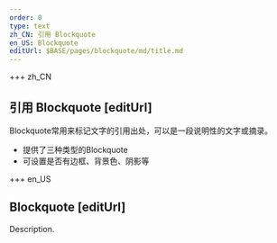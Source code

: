 ```yaml
---
order: 0
type: text
zh_CN: 引用 Blockquote
en_US: Blockquote
editUrl: $BASE/pages/blockquote/md/title.md
---
```


+++  zh_CN 
## 引用 Blockquote [editUrl] 
Blockquote常用来标记文字的引用出处，可以是一段说明性的文字或摘录。

* 提供了三种类型的Blockquote
* 可设置是否有边框、背景色、阴影等



+++  en_US 
## Blockquote [editUrl] 
 Description.